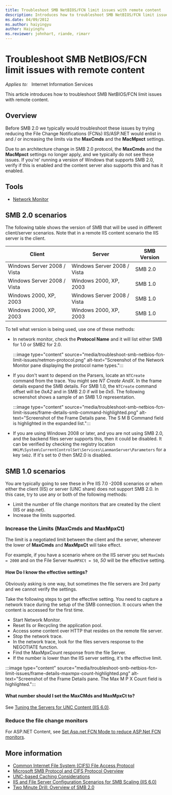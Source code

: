 ```yaml
---
title: Troubleshoot SMB NetBIOS/FCN limit issues with remote content
description: Introduces how to troubleshoot SMB NetBIOS/FCN limit issues with remote content
ms.date: 04/09/2012
ms.author: haiyingyu
author: HaiyingYu
ms.reviewer: johnhart, riande, rimarr
---
```

# Troubleshoot SMB NetBIOS/FCN limit issues with remote content

_Applies to:_ &nbsp; Internet Information Services

This article introduces how to troubleshoot SMB NetBIOS/FCN limit issues with remote content.

## Overview

Before SMB 2.0 we typically would troubleshoot these issues by trying reducing the File Change Notifications (FCNs) IIS/ASP.NET would enlist in and / or increasing the limits via the **MaxCmds** and the **MacMpxct** settings.

Due to an architecture change in SMB 2.0 protocol, the **MaxCmds** and the **MacMpxct** settings no longer apply, and we typically do not see these issues. If you're' running a version of Windows that supports SMB 2.0, verify if this is enabled and the content server also supports this and has it enabled.

## Tools

- [Network Monitor](../../../../windows-server/networking/network-monitor-3.md)

## SMB 2.0 scenarios

The following table shows the version of SMB that will be used in different client/server scenarios. Note that in a remote IIS content scenario the IIS server is the client.

| Client | Server | SMB Version |
| --- | --- | --- |
| Windows Server 2008 / Vista | Windows Server 2008 / Vista | SMB 2.0 |
| Windows Server 2008 / Vista | Windows 2000, XP, 2003 | SMB 1.0 |
| Windows 2000, XP, 2003 | Windows Server 2008 / Vista | SMB 1.0 |
| Windows 2000, XP, 2003 | Windows 2000, XP, 2003 | SMB 1.0 |

To tell what version is being used, use one of these methods:

- In network monitor, check the **Protocol Name** and it will list either SMB for 1.0 or SMB2 for 2.0.

    :::image type="content" source="media/troubleshoot-smb-netbios-fcn-limit-issues/netmon-protocol.png" alt-text="Screenshot of the Network Monitor pane displaying the protocol name types.":::

- If you don't want to depend on the Parsers, locate an `NTCreate` command from the trace. You might see _NT Create AndX_. In the frame details expand the SMB details. For SMB 1.0, the `NTCreate` command offset will be _0xA2_ and in SMB 2.0 if will be _0x5_. The following screenshot shows a sample of an SMB 1.0 representation.

    :::image type="content" source="media/troubleshoot-smb-netbios-fcn-limit-issues/frame-details-smb-command-highlighted.png" alt-text="Screenshot of the Frame Details pane. The S M B Command field is highlighted in the expanded list.":::

- If you are using Windows 2008 or later, and you are not using SMB 2.0, and the backend files server supports this, then it could be disabled. It can be verified by checking the registry location `HKLM\System\CurrentControlSet\Services\LanmanServer\Parameters` for a key `Smb2`. If it's set to _0_ then SM2.0 is disabled.

## SMB 1.0 scenarios

You are typically going to see these in Pre IIS 7.0 -2008 scenarios or when either the client (IIS) or server (UNC share) does not support SMB 2.0. In this case, try to use any or both of the following methods:

- Limit the number of file change monitors that are created by the client (IIS or asp.net).
- Increase the limits supported.

### Increase the Limits (MaxCmds and MaxMpxCt)

The limit is a negotiated limit between the client and the server, whenever the lower of **MaxCmds** and **MaxMpxCt** will take effect.

For example, if you have a scenario where on the IIS server you set `MaxCmds = 2000` and on the File Server `MaxMPXCt = 50`, _50_ will be the effective setting.

#### How Do I know the effective settings?

Obviously asking is one way, but sometimes the file servers are 3rd party and we cannot verify the settings.

Take the following steps to get the effective setting. You need to capture a network trace during the setup of the SMB connection. It occurs when the content is accessed for the first time.

- Start Network Monitor.
- Reset IIs or Recycling the application pool.
- Access some content over HTTP that resides on the remote file server.
- Stop the network trace.
- In the network trace, look for the files servers response to the NEGOTIATE function.
- Find the MaxMpxCount response from the file Server.
- If the number is lower than the IIS server setting, it's the effective limit.

:::image type="content" source="media/troubleshoot-smb-netbios-fcn-limit-issues/frame-details-maxmpx-count-highlighted.png" alt-text="Screenshot of the Frame Details pane. The Max M P X Count field is highlighted.":::

#### What number should I set the MaxCMds and MaxMpxCt to?

See [Tuning the Servers for UNC Content (IIS 6.0)](/previous-versions/windows/it-pro/windows-server-2008-R2-and-2008/dd296694(v=ws.10)).

### Reduce the file change monitors

For ASP.NET Content, see [Set Asp.net FCN Mode to reduce ASP.Net FCN monitors](https://support.microsoft.com/kb/911272).

## More information

- [Common Internet File System (CIFS) File Access Protocol](/openspecs/windows_protocols/ms-cifs/d416ff7c-c536-406e-a951-4f04b2fd1d2b)
- [Microsoft SMB Protocol and CIFS Protocol Overview](/windows/win32/fileio/microsoft-smb-protocol-and-cifs-protocol-overview)
- [UNC-based Caching Considerations](/previous-versions/windows/it-pro/windows-server-2003/cc778350(v=ws.10))
- [IIS and File Server Configuration Scenarios for SMB Scaling (IIS 6.0)](/previous-versions/windows/it-pro/windows-server-2008-R2-and-2008/dd296655(v=ws.10))
- [Two Minute Drill: Overview of SMB 2.0](/previous-versions/windows/it-pro/windows-server-2008-R2-and-2008/dd296655(v=ws.10))

